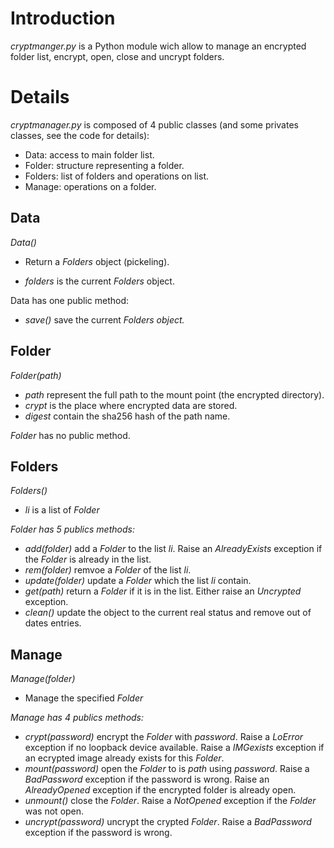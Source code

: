 # Introduction #

_cryptmanger.py_ is a Python module wich allow to manage an encrypted folder list, encrypt, open, close and uncrypt folders.


# Details #

_cryptmanager.py_ is composed of 4 public classes (and some privates classes, see the code for details):
  * Data: access to main folder list.
  * Folder: structure representing a folder.
  * Folders: list of folders and operations on list.
  * Manage: operations on a folder.

## Data ##

_Data()_
  * Return a _Folders_ object (pickeling).

  * _folders_ is the current _Folders_ object.

Data has one public method:
  * _save()_ save the current _Folders object._

## Folder ##

_Folder(path)_
  * _path_ represent the full path to the mount point (the encrypted directory).
  * _crypt_ is the place where encrypted data are stored.
  * _digest_ contain the sha256 hash of the path name.

_Folder_ has no public method.

## Folders ##

_Folders()_
  * _li_ is a list of _Folder_

_Folder has 5 publics methods:_
  * _add(folder)_ add a _Folder_ to the list _li_. Raise an _AlreadyExists_ exception if the _Folder_ is already in the list.
  * _rem(folder)_ remvoe a _Folder_ of the list _li_.
  * _update(folder)_ update a _Folder_ which the list _li_ contain.
  * _get(path)_ return a _Folder_ if it is in the list. Either raise an _Uncrypted_ exception.
  * _clean()_ update the object to the current real status and remove out of dates entries.

## Manage ##

_Manage(folder)_
  * Manage the specified _Folder_

_Manage has 4 publics methods:_
  * _crypt(password)_ encrypt the _Folder_ with _password_. Raise a _LoError_ exception if no loopback device available. Raise a _IMGexists_ exception if an ecrypted image already exists for this _Folder_.
  * _mount(password)_ open the _Folder_ to is _path_ using _password_. Raise a _BadPassword_ exception if the password is wrong.  Raise an _AlreadyOpened_ exception if the encrypted folder is already open.
  * _unmount()_ close the _Folder_. Raise a _NotOpened_ exception if the _Folder_ was not open.
  * _uncrypt(password)_ uncrypt the crypted _Folder_. Raise a _BadPassword_ exception if the password is wrong.